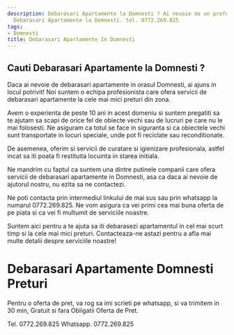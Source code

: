```yaml
---
description: Debarasari Apartamente la Domnesti ? Ai nevoie de un profesionist in
  Debarasari Apartamente la Domnesti. tel. 0772.269.825
tags:
- Domnesti
title: Debarasari Apartamente In Domnesti
---
```



## Cauti Debarasari Apartamente la Domnesti ?


Daca ai nevoie de debarasari apartamente in orasul Domnesti, ai ajuns in locul potrivit! Noi suntem o echipa profesionista care ofera servicii de debarasari apartamente la cele mai mici preturi din zona. 

Avem o experienta de peste 10 ani in acest domeniu si suntem pregatiti sa te ajutam sa scapi de orice fel de obiecte vechi sau de lucruri pe care nu le mai folosesti. Ne asiguram ca totul se face in siguranta si ca obiectele vechi sunt transportate in locuri speciale, unde pot fi reciclate sau reconditionate. 

De asemenea, oferim si servicii de curatare si igienizare profesionala, astfel incat sa iti poata fi restituita locuinta in starea initiala. 

Ne mandrim cu faptul ca suntem una dintre putinele companii care ofera servicii de debarasari apartamente in Domnesti, asa ca daca ai nevoie de ajutorul nostru, nu ezita sa ne contactezi. 

Ne poti contacta prin intermediul linkului de mai sus sau prin whatsapp la numarul 0772.269.825. Ne vom asigura ca vei primi cea mai buna oferta de pe piata si ca vei fi multumit de serviciile noastre. 

Suntem aici pentru a te ajuta sa iti debarasezi apartamentul in cel mai scurt timp si la cele mai mici preturi. Contacteaza-ne astazi pentru a afla mai multe detalii despre serviciile noastre!

# Debarasari Apartamente Domnesti Preturi
Pentru o oferta de pret, va rog sa imi scrieti pe whatsapp, si va trimitem in 30 min, Gratuit si fara Obligatii Oferta de Pret.

Tel. 0772.269.825
Whatsapp. 0772.269.825
